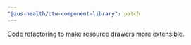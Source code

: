 ```yaml
---
"@zus-health/ctw-component-library": patch
---
```


Code refactoring to make resource drawers more extensible.

